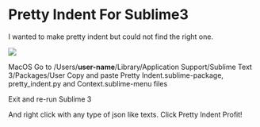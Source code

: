 # Pretty Indent For Sublime3
I wanted to make pretty indent but could not find the right one.

![](intro.gif)

MacOS
Go to /Users/<B>user-name</B>/Library/Application Support/Sublime Text 3/Packages/User
Copy and paste Pretty Indent.sublime-package, pretty_indent.py and Context.sublime-menu files

Exit and re-run Sublime 3

And right click with any type of json like texts.
Click Pretty Indent
Profit!

